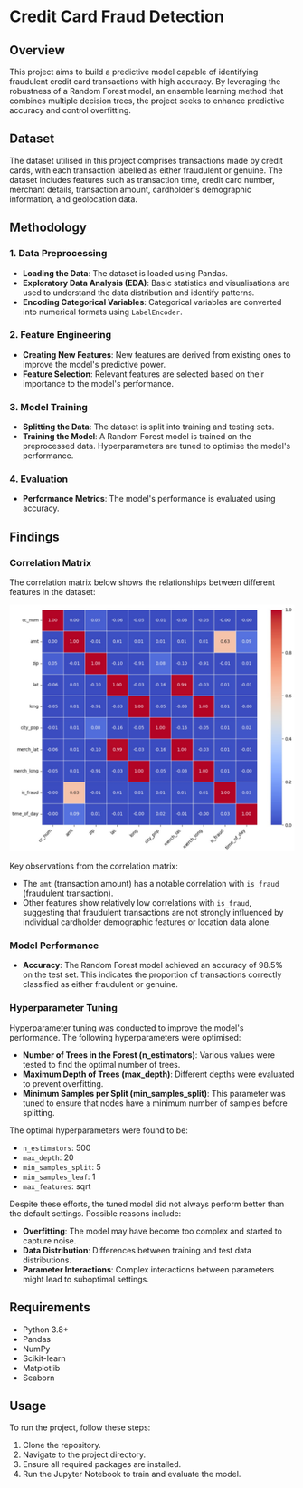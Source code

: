 # Credit Card Fraud Detection

## Overview
This project aims to build a predictive model capable of identifying fraudulent credit card transactions with high accuracy. By leveraging the robustness of a Random Forest model, an ensemble learning method that combines multiple decision trees, the project seeks to enhance predictive accuracy and control overfitting.

## Dataset
The dataset utilised in this project comprises transactions made by credit cards, with each transaction labelled as either fraudulent or genuine. The dataset includes features such as transaction time, credit card number, merchant details, transaction amount, cardholder's demographic information, and geolocation data.

## Methodology
### 1. Data Preprocessing
- **Loading the Data**: The dataset is loaded using Pandas.
- **Exploratory Data Analysis (EDA)**: Basic statistics and visualisations are used to understand the data distribution and identify patterns.
- **Encoding Categorical Variables**: Categorical variables are converted into numerical formats using `LabelEncoder`.


### 2. Feature Engineering
- **Creating New Features**: New features are derived from existing ones to improve the model's predictive power.
- **Feature Selection**: Relevant features are selected based on their importance to the model's performance.

### 3. Model Training
- **Splitting the Data**: The dataset is split into training and testing sets.
- **Training the Model**: A Random Forest model is trained on the preprocessed data. Hyperparameters are tuned to optimise the model's performance.

### 4. Evaluation
- **Performance Metrics**: The model's performance is evaluated using accuracy.

## Findings
### Correlation Matrix
The correlation matrix below shows the relationships between different features in the dataset:

![Correlation Matrix](./correlation_matrix.jpg)

Key observations from the correlation matrix:
- The `amt` (transaction amount) has a notable correlation with `is_fraud` (fraudulent transaction).
- Other features show relatively low correlations with `is_fraud`, suggesting that fraudulent transactions are not strongly influenced by individual cardholder demographic features or location data alone.

### Model Performance
- **Accuracy**: The Random Forest model achieved an accuracy of 98.5% on the test set. This indicates the proportion of transactions correctly classified as either fraudulent or genuine.


### Hyperparameter Tuning
Hyperparameter tuning was conducted to improve the model's performance. The following hyperparameters were optimised:
- **Number of Trees in the Forest (n_estimators)**: Various values were tested to find the optimal number of trees.
- **Maximum Depth of Trees (max_depth)**: Different depths were evaluated to prevent overfitting.
- **Minimum Samples per Split (min_samples_split)**: This parameter was tuned to ensure that nodes have a minimum number of samples before splitting.

The optimal hyperparameters were found to be:
- `n_estimators`: 500
- `max_depth`: 20
- `min_samples_split`: 5
- `min_samples_leaf`: 1
- `max_features`: sqrt

Despite these efforts, the tuned model did not always perform better than the default settings. Possible reasons include:
- **Overfitting**: The model may have become too complex and started to capture noise.
- **Data Distribution**: Differences between training and test data distributions.
- **Parameter Interactions**: Complex interactions between parameters might lead to suboptimal settings.

## Requirements
- Python 3.8+
- Pandas
- NumPy
- Scikit-learn
- Matplotlib
- Seaborn

## Usage
To run the project, follow these steps:

1. Clone the repository.
2. Navigate to the project directory.
3. Ensure all required packages are installed.
4. Run the Jupyter Notebook to train and evaluate the model.
